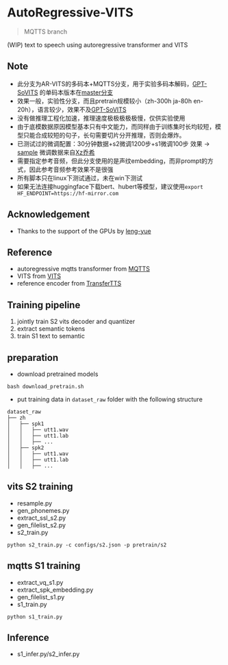 # AutoRegressive-VITS

> MQTTS branch

(WIP) text to speech using autoregressive transformer and VITS 
## Note
+ 此分支为AR-VITS的多码本+MQTTS分支，用于实验多码本解码，[GPT-SoVITS](https://github.com/RVC-Boss/GPT-SoVITS) 的单码本版本在[master分支](https://github.com/innnky/ar-vits/tree/mqvits) 
+ 效果一般，实验性分支，而且pretrain规模较小（zh-300h ja-80h en-20h），语言较少，效果不及[GPT-SoVITS](https://github.com/RVC-Boss/GPT-SoVITS) 
+ 没有做推理工程化加速，推理速度极极极极极慢，仅供实验使用
+ 由于底模数据原因模型基本只有中文能力，而同样由于训练集时长均较短，模型只能合成较短的句子，长句需要切片分开推理，否则会爆炸。
+ 已测试过的微调配置：30分钟数据+s2微调1200步+s1微调100步 效果 -> [sample](https://huggingface.co/innnky/ar-vits/blob/main/samples/%E4%B8%83%E6%B5%B7%E5%87%BA%E5%B8%88%E8%A1%A8.wav) 微调数据来自[Xz乔希](https://www.bilibili.com/video/BV1KA4m1V71D)
+ 需要指定参考音频，但此分支使用的是声纹embedding，而非prompt的方式，因此参考音频参考效果不是很强
+ 所有脚本只在linux下测试通过，未在win下测试
+ 如果无法连接huggingface下载bert、hubert等模型，建议使用`export HF_ENDPOINT=https://hf-mirror.com`


## Acknowledgement
+ Thanks to the support of the GPUs by [leng-yue](https://github.com/leng-yue)

## Reference
+ autoregressive mqtts transformer from [MQTTS](https://github.com/b04901014/MQTTS)
+ VITS from [VITS](https://github.com/jaywalnut310/vits)
+ reference encoder from [TransferTTS](https://github.com/hcy71o/TransferTTS)

## Training pipeline
1. jointly train S2 vits decoder and quantizer
2. extract semantic tokens
3. train S1 text to semantic
## preparation
+ download pretrained models
```shell
bash download_pretrain.sh
```
+ put training data in `dataset_raw` folder with the following structure
```
dataset_raw
├── zh
│   ├── spk1
│   │   ├── utt1.wav
│   │   ├── utt1.lab
│   │   ├── ...
│   ├── spk2
│   │   ├── utt1.wav
│   │   ├── utt1.lab
│   │   ├── ...
```
## vits S2 training
+ resample.py
+ gen_phonemes.py
+ extract_ssl_s2.py
+ gen_filelist_s2.py
+ s2_train.py
```shell
python s2_train.py -c configs/s2.json -p pretrain/s2
```

## mqtts S1 training
+ extract_vq_s1.py
+ extract_spk_embedding.py
+ gen_filelist_s1.py
+ s1_train.py
```shell
python s1_train.py
```
## Inference
+ s1_infer.py/s2_infer.py
